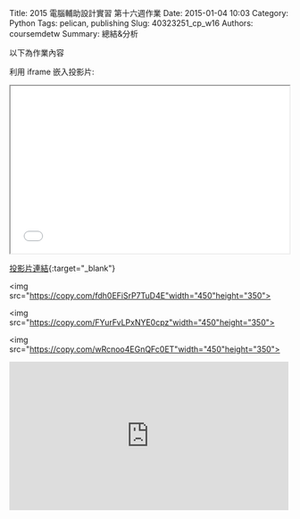Title: 2015 電腦輔助設計實習 第十六週作業
Date: 2015-01-04 10:03
Category: Python
Tags: pelican, publishing
Slug: 40323251_cp_w16
Authors: coursemdetw
Summary: 總結&分析

以下為作業內容

利用 iframe 嵌入投影片:

<iframe src="simplest16.html" width="500" height="300"></iframe>

[投影片連結](simplest16.html){:target="_blank"}

<img src="https://copy.com/fdh0EFiSrP7TuD4E"width="450"height="350">

<img src="https://copy.com/FYurFvLPxNYE0cpz"width="450"height="350">

<img src="https://copy.com/wRcnoo4EGnQFc0ET"width="450"height="350">

<iframe src="https://player.vimeo.com/video/150637211" width="500" height="266" frameborder="0" webkitallowfullscreen mozallowfullscreen allowfullscreen></iframe>  